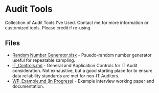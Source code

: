 # Audit Tools
Collection of Audit Tools I've Used. Contact me for more information or customized tools. Please credit if re-using.

## Files ##
- [Random Number Generator.xlsx](https://github.com/mctorresz/audit_tools/blob/master/Random_Number_Generator.xlsx) - Psuedo-random number generator useful for repeatable sampling. 
- [IT_Controls.md](https://github.com/mctorresz/audit_tools/blob/master/IT_Controls.md) - General and Application Controls for IT Audit consideration. Not exhaustive, but a good starting place for to ensure data reliability standards are met for non-IT Auditors.
- [WP_Example.md (In Progress)](https://github.com/mctorresz/audit_tools/blob/master/WP_Example.md) - Example interview working paper and documentation.

